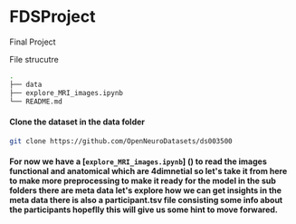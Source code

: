 # FDSProject
Final Project


File strucutre 

```bash
.
├── data
├── explore_MRI_images.ipynb
└── README.md
```

#### Clone the dataset in the data folder
```bash
git clone https://github.com/OpenNeuroDatasets/ds003500 
```

#### For now we have a [`explore_MRI_images.ipynb`] () to read the images functional and anatomical which are 4dimnetial so let's take it from here to make more preprocessing to make it ready for the model in the sub folders there are meta data let's explore how we can get insights in the meta data there is also a participant.tsv file consisting some info about the participants hopeflly this will give us some hint to move forwared.